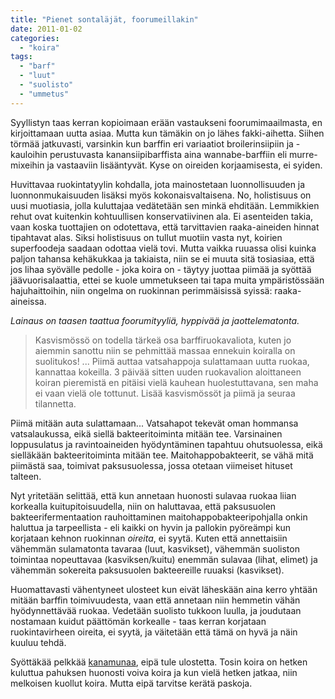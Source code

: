```yaml
---
title: "Pienet sontaläjät, foorumeillakin"
date: 2011-01-02
categories: 
  - "koira"
tags: 
  - "barf"
  - "luut"
  - "suolisto"
  - "ummetus"
---
```


Syyllistyn taas kerran kopioimaan erään vastaukseni foorumimaailmasta, en kirjoittamaan uutta asiaa. Mutta kun tämäkin on jo lähes fakki-aihetta. Siihen törmää jatkuvasti, varsinkin kun barffin eri variaatiot broilerinsiipiin ja -kauloihin perustuvasta kanansiipibarffista aina wannabe-barffiin eli murre-mixeihin ja vastaaviin lisääntyvät. Kyse on oireiden korjaamisesta, ei syiden.

<!--more-->

Huvittavaa ruokintatyylin kohdalla, jota mainostetaan luonnollisuuden ja luonnonmukaisuuden lisäksi myös kokonaisvaltaisena. No, holistisuus on uusi muotiasia, jolla kuluttajaa vedätetään sen minkä ehditään. Lemmikkien rehut ovat kuitenkin kohtuullisen konservatiivinen ala. Ei asenteiden takia, vaan koska tuottajien on odotettava, että tarvittavien raaka-aineiden hinnat tipahtavat alas. Siksi holistisuus on tullut muotiin vasta nyt, koirien superfoodeja saadaan odottaa vielä tovi. Mutta vaikka ruuassa olisi kuinka paljon tahansa kehäkukkaa ja takiaista, niin se ei muuta sitä tosiasiaa, että jos lihaa syövälle pedolle - joka koira on - täytyy juottaa piimää ja syöttää jäävuorisalaattia, ettei se kuole ummetukseen tai tapa muita ympäristössään hajuhaittoihin, niin ongelma on ruokinnan perimmäisissä syissä: raaka-aineissa.

_Lainaus on taasen taattua foorumityyliä, hyppivää ja jaottelematonta._

> Kasvismössö on todella tärkeä osa barffiruokavaliota, kuten jo aiemmin sanottu niin se pehmittää massaa ennekuin koiralla on suolitukos! ... Piimä auttaa vatsahappoja sulattamaan uutta ruokaa, kannattaa kokeilla. 3 päivää sitten uuden ruokavalion aloittaneen koiran pieremistä en pitäisi vielä kauhean huolestuttavana, sen maha ei vaan vielä ole tottunut. Lisää kasvismössöt ja piimä ja seuraa tilannetta.

Piimä mitään auta sulattamaan... Vatsahapot tekevät oman hommansa vatsalaukussa, eikä siellä bakteeritoiminta mitään tee. Varsinainen loppusulatus ja ravintoaineiden hyödyntäminen tapahtuu ohutsuolessa, eikä sielläkään bakteeritoiminta mitään tee. Maitohappobakteerit, se vähä mitä piimästä saa, toimivat paksusuolessa, jossa otetaan viimeiset hituset talteen.

Nyt yritetään selittää, että kun annetaan huonosti sulavaa ruokaa liian korkealla kuitupitoisuudella, niin on haluttavaa, että paksusuolen bakteerifermentaation rauhoittaminen maitohappobakteeripohjalla onkin haluttua ja tarpeellista - eli kaikki on hyvin ja pallokin pyöreämpi kun korjataan kehnon ruokinnan _oireita_, ei syytä. Kuten että annettaisiin vähemmän sulamatonta tavaraa (luut, kasvikset), vähemmän suoliston toimintaa nopeuttavaa (kasviksen/kuitu) enemmän sulavaa (lihat, elimet) ja vähemmän sokereita paksusuolen bakteereille ruuaksi (kasvikset).

Huomattavasti vähentyneet ulosteet kun eivät läheskään aina kerro yhtään mitään barffin toimivuudesta, vaan että annetaan niin hemmetin vähän hyödynnettävää ruokaa. Vedetään suolisto tukkoon luulla, ja joudutaan nostamaan kuidut päättömän korkealle - taas kerran korjataan ruokintavirheen oireita, ei syytä, ja väitetään että tämä on hyvä ja näin kuuluu tehdä.

Syöttäkää pelkkää [kanamunaa](https://www.katiska.eu/tieto/koira-raakaruokinta-raaka-aineet/kananmuna/), eipä tule ulostetta. Tosin koira on hetken kuluttua pahuksen huonosti voiva koira ja kun vielä hetken jatkaa, niin melkoisen kuollut koira. Mutta eipä tarvitse kerätä paskoja.
